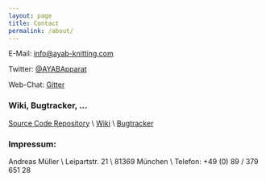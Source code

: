 ```yaml
---
layout: page
title: Contact
permalink: /about/
---
```


E-Mail: [info@ayab-knitting.com](mailto:info@ayab-knitting.com)

Twitter: [@AYABApparat](https://twitter.com/AYABApparat)

Web-Chat: [Gitter](https://gitter.im/AllYarnsAreBeautiful/Lobby)

### Wiki, Bugtracker, ...

[Source Code Repository](https://github.com/AllYarnsAreBeautiful) \\
[Wiki](https://github.com/AllYarnsAreBeautiful/ayab-desktop/wiki) \\
[Bugtracker](https://github.com/AllYarnsAreBeautiful/ayab-desktop/issues)

### Impressum:

Andreas Müller \\
Leipartstr. 21 \\
81369 München \\
Telefon: +49 (0) 89 / 379 651 28
